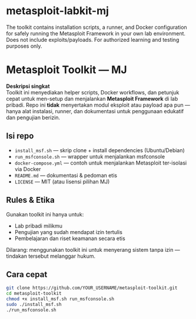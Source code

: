 # metasploit-labkit-mj
The toolkit contains installation scripts, a runner, and Docker configuration for safely running the Metasploit Framework in your own lab environment. Does not include exploits/payloads. For authorized learning and testing purposes only.

# Metasploit Toolkit — MJ

**Deskripsi singkat**  
Toolkit ini menyediakan helper scripts, Docker workflows, dan petunjuk cepat untuk men-setup dan menjalankan **Metasploit Framework** di lab pribadi. Repo ini **tidak** menyertakan modul eksploit atau payload apa pun — hanya alat instalasi, runner, dan dokumentasi untuk penggunaan edukatif dan pengujian berizin.

## Isi repo
- `install_msf.sh` — skrip clone + install dependencies (Ubuntu/Debian)
- `run_msfconsole.sh` — wrapper untuk menjalankan msfconsole
- `docker-compose.yml` — contoh untuk menjalankan Metasploit ter-isolasi via Docker
- `README.md` — dokumentasi & pedoman etis
- `LICENSE` — MIT (atau lisensi pilihan MJ)

## Rules & Etika
Gunakan toolkit ini hanya untuk:
- Lab pribadi milikmu
- Pengujian yang sudah mendapat izin tertulis
- Pembelajaran dan riset keamanan secara etis

Dilarang: menggunakan toolkit ini untuk menyerang sistem tanpa izin — tindakan tersebut melanggar hukum.

## Cara cepat
```bash
git clone https://github.com/YOUR_USERNAME/metasploit-toolkit.git
cd metasploit-toolkit
chmod +x install_msf.sh run_msfconsole.sh
sudo ./install_msf.sh
./run_msfconsole.sh
